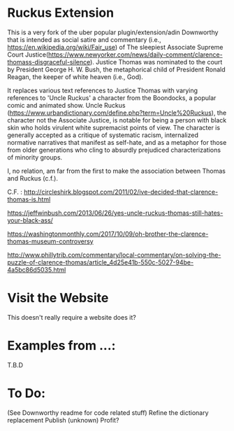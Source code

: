 Ruckus Extension
==========
This is a very fork of the uber popular plugin/extension/adin Downworthy that is intended as social satire and commentary (i.e., https://en.wikipedia.org/wiki/Fair_use) of The sleepiest Associate Supreme Court Justice(https://www.newyorker.com/news/daily-comment/clarence-thomass-disgraceful-silence). Justice Thomas was nominated to the court by President George H. W. Bush, the metaphorical child of President Ronald Reagan, the keeper of white heaven (i.e., God).

It replaces various text references to Justice Thomas with varying references to 'Uncle Ruckus' a character from the Boondocks, a popular comic and animated show. Uncle Ruckus (https://www.urbandictionary.com/define.php?term=Uncle%20Ruckus), the character not the Associate Justice, is notable for being a person with black skin who holds virulent white supremacist points of view. The character is generally accepted as a critique of systematic racism, internalized normative narratives that manifest as self-hate, and as a metaphor for those from older generations who cling to absurdly prejudiced characterizations of minority groups.

I, no relation, am far from the first to make the association between Thomas and Ruckus (c.f.). 

C.F. :
http://circleshirk.blogspot.com/2011/02/ive-decided-that-clarence-thomas-is.html

https://jeffwinbush.com/2013/06/26/yes-uncle-ruckus-thomas-still-hates-your-black-ass/

https://washingtonmonthly.com/2017/10/09/oh-brother-the-clarence-thomas-museum-controversy

http://www.phillytrib.com/commentary/local-commentary/on-solving-the-puzzle-of-clarence-thomas/article_4d25e41b-550c-5027-94be-4a5bc86d5035.html


Visit the Website
==========
This doesn't really require a website does it?

Examples from ...:
====
T.B.D

To Do:
====
(See Downworthy readme for code related stuff)
Refine the dictionary replacement
Publish
(unknown)
Profit?
